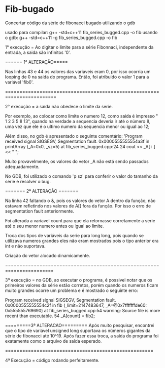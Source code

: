 # Fib-bugado
Concertar código da série de fibonacci bugado utilizando o gdb

usado para compilar: g++ -std=c++11 fib_series_bugged.cpp -o fib
usando o gdb: g++ -std=c++11 -g fib_series_bugged.cpp  -o fib

1° execução = Ao digitar o limite para a série Fibonnaci, independente da entrada, a saida são infinitos '0'.

====== 1ª ALTERAÇÃO=====

Nas linhas 43 e 44 os valores das variaveis eram 0, por isso ocorria um looping de 0 na saida do programa. Então, foi atribuido o valor 1 para a variável 'fib0'.

========================================================================

2° execução = a saída não obedece o limite da serie.

Por exemplo, ao colocar como limite o numero 12, como saída é impresso " 1 2 3 5 8 13", quando na verdade a sequencia deveria ir até o número 8, uma vez que  ele é o ultimo numero da sequencia menor ou igual ao 12;


Além disso, no gdb é apresentado o seguinte comentário: 'Program received signal SIGSEGV, Segmentation fault.
0x0000555555554a3f in printArray (_A=0x0, _sz=5) at fib_series_bugged.cpp:24
24	        cout << _A[ i ] << " "; 

Muito provavelmente, os valores do vetor _A não está sendo passados adequadamente.

No GDB, foi utilizado o comando 'p sz' para conferir o valor do tamanho da serie e resolver o bug. 

======= 2ª ALTERAÇÃO =======

Na linha 42 faltando o &, pois os valores do vetor A dentro da função, não estavam refletindo nos valores de A[] fora da função. Por isso o erro de segmentation fault anteriormente.

Foi alterada a variavel count para que ela retornasse corretamente a serie até o seu menor numero antes ou igual ao limite. 

Troca dos tipos de variáveis da serie para long long, pois quando se utilizava numeros grandes eles não eram mostrados pois o tipo anterior era int e não suportava.

Criação do vetor alocado dinamicamente.

=======================================================================

3º execução = no GDB, ao executar o programa, é possivel notar que os primeiros valores da série estão corretos, porém quando os numeros ficam muito grandes ocorre um problema e é mostrado o seguinte erro: 

Program received signal SIGSEGV, Segmentation fault.
0x0000555555554c2f in fib (_limit=2147483647, 
    _A=@0x7fffffffde60: 0x555555769690) at fib_series_bugged.cpp:54
warning: Source file is more recent than executable.
54	            _A[count] = fib2;

=========3ª ALTERACAO=========
Após muito pesquisar, encontrei que o tipo de variável unsigned long suportava os números gigantes da série de fibonacci até 10^19. Após fazer essa troca, a saída do programa foi exatamente como o arquivo de saída esperado.

====================================================

4ª Execução = código rodando perfeitamente.


